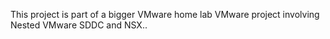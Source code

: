 This project is part of a bigger VMware home lab VMware project involving Nested VMware SDDC and NSX..
